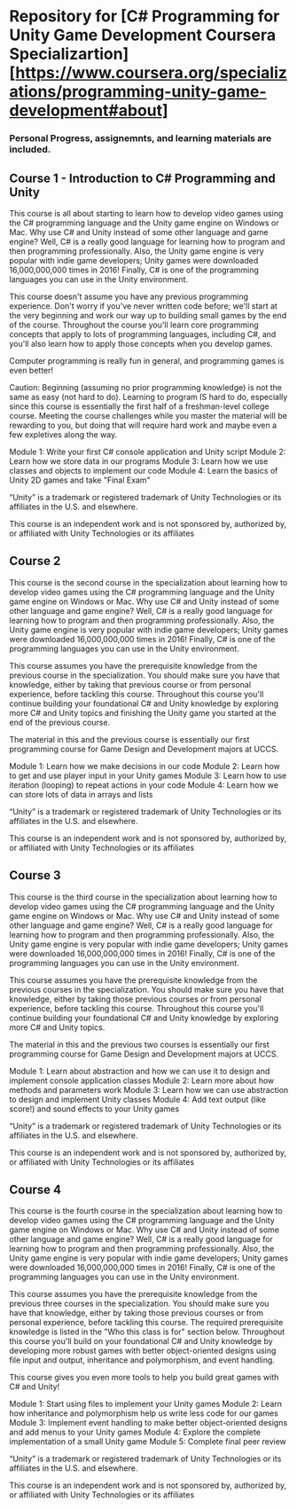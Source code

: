 # Repository for [C# Programming for Unity Game Development Coursera Specializartion][https://www.coursera.org/specializations/programming-unity-game-development#about]
### Personal Progress, assignemnts, and learning materials are included.

## Course 1 - Introduction to C# Programming and Unity

This course is all about starting to learn how to develop video games using the C# programming language and the Unity game engine on Windows or Mac. Why use C# and Unity instead of some other language and game engine? Well, C# is a really good language for learning how to program and then programming professionally. Also, the Unity game engine is very popular with indie game developers; Unity games were downloaded 16,000,000,000 times in 2016! Finally, C# is one of the programming languages you can use in the Unity environment.

This course doesn't assume you have any previous programming experience. Don't worry if you've never written code before; we'll start at the very beginning and work our way up to building small games by the end of the course. Throughout the course you'll learn core programming concepts that apply to lots of programming languages, including C#, and you'll also learn how to apply those concepts when you develop games.

Computer programming is really fun in general, and programming games is even better!

Caution: Beginning (assuming no prior programming knowledge) is not the same as easy (not hard to do). Learning to program IS hard to do, especially since this course is essentially the first half of a freshman-level college course. Meeting the course challenges while you master the material will be rewarding to you, but doing that will require hard work and maybe even a few expletives along the way.

Module 1: Write your first C# console application and Unity script 
Module 2: Learn how we store data in our programs
Module 3: Learn how we use classes and objects to implement our code
Module 4: Learn the basics of Unity 2D games and take "Final Exam"

“Unity” is a trademark or registered trademark of Unity Technologies or its affiliates in the U.S. and elsewhere.

This course is an independent work and is not sponsored by, authorized by, or affiliated with Unity Technologies or its affiliates



## Course 2

This course is the second course in the specialization about learning how to develop video games using the C# programming language and the Unity game engine on Windows or Mac. Why use C# and Unity instead of some other language and game engine? Well, C# is a really good language for learning how to program and then programming professionally. Also, the Unity game engine is very popular with indie game developers; Unity games were downloaded 16,000,000,000 times in 2016! Finally, C# is one of the programming languages you can use in the Unity environment.

This course assumes you have the prerequisite knowledge from the previous course in the specialization. You should make sure you have that knowledge, either by taking that previous course or from personal experience, before tackling this course. Throughout this course you'll continue building your foundational C# and Unity knowledge by exploring more C# and Unity topics and finishing the Unity game you started at the end of the previous course.

The material in this and the previous course is essentially our first programming course for Game Design and Development majors at UCCS.

Module 1: Learn how we make decisions in our code
Module 2: Learn how to get and use player input in your Unity games 
Module 3: Learn how to use iteration (looping) to repeat actions in your code
Module 4: Learn how we can store lots of data in arrays and lists 

“Unity” is a trademark or registered trademark of Unity Technologies or its affiliates in the U.S. and elsewhere.

This course is an independent work and is not sponsored by, authorized by, or affiliated with Unity Technologies or its affiliates

## Course 3

This course is the third course in the specialization about learning how to develop video games using the C# programming language and the Unity game engine on Windows or Mac. Why use C# and Unity instead of some other language and game engine? Well, C# is a really good language for learning how to program and then programming professionally. Also, the Unity game engine is very popular with indie game developers; Unity games were downloaded 16,000,000,000 times in 2016! Finally, C# is one of the programming languages you can use in the Unity environment.

This course assumes you have the prerequisite knowledge from the previous courses in the specialization. You should make sure you have that knowledge, either by taking those previous courses or from personal experience, before tackling this course. Throughout this course you'll continue building your foundational C# and Unity knowledge by exploring more C# and Unity topics.

The material in this and the previous two courses is essentially our first programming course for Game Design and Development majors at UCCS.

Module 1: Learn about abstraction and how we can use it to design and implement console application classes
Module 2: Learn more about how methods and parameters work
Module 3: Learn how we can use abstraction to design and implement Unity classes
Module 4: Add text output (like score!) and sound effects to your Unity games

“Unity” is a trademark or registered trademark of Unity Technologies or its affiliates in the U.S. and elsewhere.

This course is an independent work and is not sponsored by, authorized by, or affiliated with Unity Technologies or its affiliates

## Course 4

This course is the fourth course in the specialization about learning how to develop video games using the C# programming language and the Unity game engine on Windows or Mac. Why use C# and Unity instead of some other language and game engine? Well, C# is a really good language for learning how to program and then programming professionally. Also, the Unity game engine is very popular with indie game developers; Unity games were downloaded 16,000,000,000 times in 2016! Finally, C# is one of the programming languages you can use in the Unity environment.

This course assumes you have the prerequisite knowledge from the previous three courses in the specialization. You should make sure you have that knowledge, either by taking those previous courses or from personal experience, before tackling this course. The required prerequisite knowledge is listed in the "Who this class is for" section below. Throughout this course you'll build on your foundational C# and Unity knowledge by developing more robust games with better object-oriented designs using file input and output, inheritance and polymorphism, and event handling.

This course gives you even more tools to help you build great games with C# and Unity!

Module 1: Start using files to implement your Unity games
Module 2: Learn how inheritance and polymorphism help us write less code for our games
Module 3: Implement event handling to make better object-oriented designs and add menus to your Unity games
Module 4: Explore the complete implementation of a small Unity game
Module 5: Complete final peer review

“Unity” is a trademark or registered trademark of Unity Technologies or its affiliates in the U.S. and elsewhere.

This course is an independent work and is not sponsored by, authorized by, or affiliated with Unity Technologies or its affiliates


